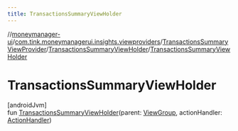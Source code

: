 ```yaml
---
title: TransactionsSummaryViewHolder
---
```

//[moneymanager-ui](../../../../index.html)/[com.tink.moneymanagerui.insights.viewproviders](../../index.html)/[TransactionsSummaryViewProvider](../index.html)/[TransactionsSummaryViewHolder](index.html)/[TransactionsSummaryViewHolder](-transactions-summary-view-holder.html)



# TransactionsSummaryViewHolder



[androidJvm]\
fun [TransactionsSummaryViewHolder](-transactions-summary-view-holder.html)(parent: [ViewGroup](https://developer.android.com/reference/kotlin/android/view/ViewGroup.html), actionHandler: [ActionHandler](../../../com.tink.moneymanagerui.insights.actionhandling/-action-handler/index.html))




